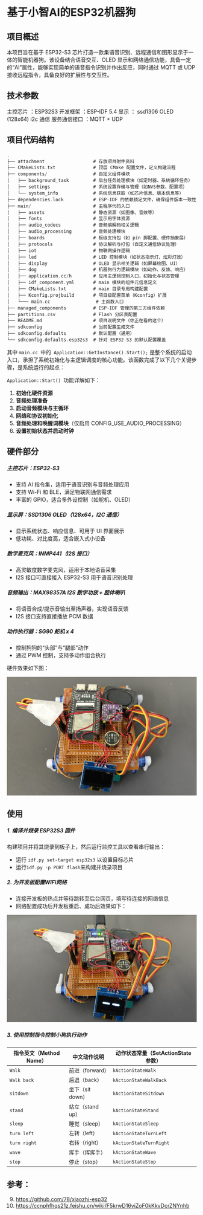 # 基于小智AI的ESP32机器狗

## 项目概述

本项目旨在基于 ESP32-S3 芯片打造一款集语音识别、远程通信和图形显示于一体的智能机器狗。该设备结合语音交互、OLED 显示和网络通信功能，具备一定的“AI”属性，能够实现简单的语音指令识别并作出反应，同时通过 MQTT 或 UDP 接收远程指令，具备良好的扩展性与交互性。

## 技术参数

主控芯片 ：ESP32S3
开发框架 ：ESP-IDF 5.4
显示 ： ssd1306 OLED (128x64) i2c 通信
服务通信接口 ：MQTT + UDP

## 项目代码结构

```c
.
├── attachment                  # 存放项目附件资料
├── CMakeLists.txt              # 顶层 CMake 配置文件，定义构建流程
├── components/                 # 自定义组件模块
│   ├── background_task         # 后台任务处理模块（如定时器、系统循环任务）
│   ├── settings                # 系统设置存储与管理（如NVS参数、配置项）
│   └── system_info             # 系统信息获取（如芯片信息、版本信息等）
├── dependencies.lock           # ESP-IDF 的依赖锁定文件，确保组件版本一致性
├── main/                       # 主程序代码入口
│   ├── assets                  # 静态资源（如图像、音效等）
│   ├── fonts                   # 显示用字体资源
│   ├── audio_codecs            # 音频编解码相关逻辑
│   ├── audio_processing        # 音频处理模块
│   ├── boards                  # 板级支持包（如 pin 脚配置、硬件抽象层）
│   ├── protocols               # 协议解析与打包（自定义通信协议处理）
│   ├── iot                     # 物联网操作逻辑
│   ├── led                     # LED 控制模块（如状态指示灯、炫彩灯效）
│   ├── display                 # OLED 显示相关逻辑（如屏幕绘图、UI）
│   ├── dog                     # 机器狗行为逻辑模块（如动作、反馈、响应）
│   ├── application.cc/h        # 应用主逻辑控制入口，初始化与状态管理
│   ├── idf_component.yml       # main 模块的组件元信息定义
│   ├── CMakeLists.txt          # main 目录专用构建配置
│   ├── Kconfig.projbuild       # 项目级配置菜单（Kconfig）扩展
│   └─── main.cc                 # 主函数入口
├── managed_components          # ESP-IDF 管理的第三方组件依赖
├── partitions.csv              # Flash 分区表配置
├── README.md                   # 项目说明文件（你正在看的这个）
├── sdkconfig                   # 当前配置生成文件
├── sdkconfig.defaults          # 默认配置（通用）
└── sdkconfig.defaults.esp32s3  # 针对 ESP32-S3 的默认配置覆盖
```

其中 `main.cc `中的` Application::GetInstance().Start();` 是整个系统的启动入口，承担了系统初始化与主逻辑调度的核心功能。该函数完成了以下几个关键步骤，是系统运行的起点：

`Application::Start() `功能详解如下：

1. **初始化硬件资源**
2. **音频处理准备**
3. **启动音频模块与主循环**
4. **网络和协议初始化**
5. **音频处理和唤醒词模块**（仅启用 CONFIG_USE_AUDIO_PROCESSING）
6. **设置初始状态并启动时钟**

## 硬件部分

##### 主控芯片：ESP32-S3

- 支持 AI 指令集，适用于语音识别与音频处理应用
- 支持 Wi-Fi 和 BLE，满足物联网通信需求
- 丰富的 GPIO，适合多外设控制（如舵机、OLED）
##### 显示屏：SSD1306 OLED（128x64，I2C 通信）

- 显示系统状态、响应信息、可用于 UI 界面展示
- 低功耗、对比度高，适合嵌入式小设备
##### 数字麦克风：INMP441（I2S 接口）

- 高灵敏度数字麦克风，适用于本地语音采集
- I2S 接口可直接接入 ESP32-S3 用于语音识别处理
##### 音频输出：MAX98357A I2S 数字功放 + 腔体喇叭

- 将语音合成/提示音输出至扬声器，实现语音反馈
- I2S 接口支持直接播放 PCM 数据
##### 动作执行器：SG90 舵机 x 4

- 控制狗狗的“头部”与“腿部”动作
- 通过 PWM 控制，支持多动作组合执行

硬件效果如下图：

![651](attachments/Pasted%20image%2020250423183709.png)

## 使用

##### 1. **编译并烧录 ESP32S3 固件**

 构建项目并将其烧录到板子上，然后运行监控工具以查看串行输出：
- 运行 `idf.py set-target esp32s3` 以设置目标芯片
- 运行` idf.py -p PORT flash `来构建并烧录项目
##### 2. 为开发板配置WiFi网络

  - 连接开发板的热点并等待跳转至后台网页，填写待连接的网络信息
  - 网络配置成功后开发板重启、成功后效果如下：

![582](attachments/Pasted%20image%2020250423184648.png)
##### 3. 使用控制指令控制小狗执行动作

| 指令英文（Method Name） | 中文动作说明       | 动作状态常量（SetActionState 参数） |
|--------------------------|--------------------|-------------------------------------|
| `Walk`                   | 前进（forward）     | `kActionStateWalk`                  |
| `Walk back`              | 后退（back）        | `kActionStateWalkBack`              |
| `sitdown`                | 坐下（sit down）    | `kActionStateSitdown`               |
| `stand`                  | 站立（stand up）    | `kActionStateStand`                 |
| `sleep`                  | 睡觉（sleep）       | `kActionStateSleep`                 |
| `turn left`              | 左转（left）        | `kActionStateTurnLeft`              |
| `turn right`             | 右转（right）       | `kActionStateTurnRight`             |
| `wave`                   | 挥手（挥挥手）      | `kActionStateWave`                  |
| `stop`                   | 停止（stop）        | `kActionStateStop`                  |

## 参考：

9. https://github.com/78/xiaozhi-esp32
10. https://ccnphfhqs21z.feishu.cn/wiki/F5krwD16viZoF0kKkvDcrZNYnhb
